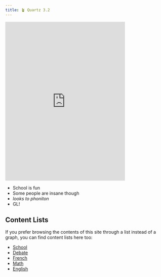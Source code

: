```yaml
---
title: 🪴 Quartz 3.2
---
```


<iframe src="https://indify.co/widgets/live/quotes/4TOkWTdcxFOMXjD4zqCN" name="idk" scrolling="No" height="500px" width="75%" style="border: none;"></iframe>


- School is fun
- Some people are insane though
- *looks to phoniton*
- GL!

## Content Lists
If you prefer browsing the contents of this site through a list instead of a graph, you can find content lists here too:

- [School](/tags/Notes)
- [Debate](/tags/debate)
- [French](/tags/French)
- [Math](/tags/Math)
- [English](/tags/English)

